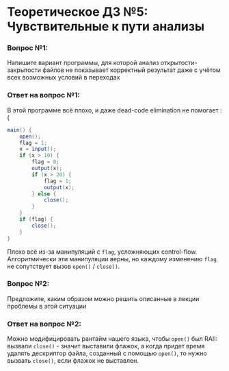 # Теоретическое ДЗ №5: Чувствительные к пути анализы

### Вопрос №1:

Напишите вариант программы, для которой анализ открытости-закрытости файлов не показывает корректный результат даже с учётом всех возможных условий в переходах

### Ответ на вопрос №1:

В этой программе всё плохо, и даже dead-code elimination не помогает :(
```c#
main() {
    open();
    flag = 1;
    x = input();
    if (x > 10) {
        flag = 0;
        output(x);
        if (x > 20) {
            flag = 1;
            output(x);
        } else {
            close();
        }
    }
    if (flag) {
        close();
    }
}
```

Плохо всё из-за манипуляций с `flag`, усложняющих control-flow. Алгоритмически эти манипуляции верны, но каждому изменению `flag` не сопутствует вызов `open()` / `close()`.

### Вопрос №2:

Предложите, каким образом можно решить описанные в лекции проблемы в этой ситуации

### Ответ на вопрос №2:

Можно модифицировать рантайм нашего языка, чтобы `open()` был RAII: вызвали `close()` - значит выставили флажок, а когда придет время удалять дескриптор файла, созданный с помощью `open()`, то нужно вызвать `close()`, если флажок не выставлен.
